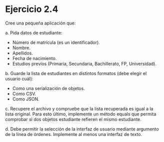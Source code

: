 # Ejercicio 2.4
Cree una pequeña aplicación que:

a. Pida datos de estudiante:

   * Número de matrícula (es un identificador).
   * Nombre.
   * Apellidos.
   * Fecha de nacimiento.
   * Estudios previos (Primaria, Secundaria, Bachillerato, FP, Universidad).

b. Guarde la lista de estudiantes en distintos formatos (debe elegir el usuario cuál):

   + Como una serialización de objetos.
   + Como CSV.
   + Como JSON.

c. Recupere el archivo y compruebe que la lista recuperada es igual a la lista original.
   Para esto último, implemente un método equals que permita comprobar si dos objetos
   estudiante refieren el mismo estudiante.

d. Debe permitir la selección de la interfaz de usuario mediante argumento de la
   línea de órdenes. Implemente al menos una interfaz de texto.